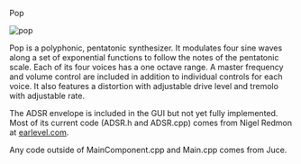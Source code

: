  Pop
 
 ![pop](http://dallinw.com/pop.png)
 
 Pop is a polyphonic, pentatonic synthesizer. It modulates four sine waves along a
 set of exponential functions to follow the notes of the pentatonic scale. Each of its
 four voices has a one octave range. A master frequency and volume control are
 included in addition to individual controls for each voice. It also features a distortion
 with adjustable drive level and tremolo with adjustable rate.
 
The ADSR envelope is included in the GUI but not yet fully implemented. Most of its
current code (ADSR.h and ADSR.cpp) comes from Nigel Redmon at <a href="earlevel.com">earlevel.com</a>.

Any code outside of MainComponent.cpp and Main.cpp comes from Juce.
